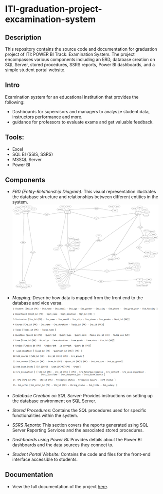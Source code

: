 # ITI-graduation-project-excamination-system

## Description

This repository contains the source code and documentation for graduation project of ITI: POWER BI Track: Examination System.
The project encompasses various components including an ERD, database creation on SQL Server, stored procedures, SSRS reports, Power BI dashboards, and a simple student portal website.


## Intro
Examination system for an educational institution that provides the following:
- Dashboards for supervisors and managers to analysze student data, instructors performance and more.
- guidance for professors to evaluate exams and get valuable feedback.

## Tools:
- Excel
- SQL BI (SSIS, SSRS)
- MSSQL Server
- Power BI

## Components

- *ERD (Entity-Relationship Diagram):* This visual representation illustrates the database structure and relationships between different entities in the system.
  ![ERD](https://github.com/Mennatullah-Fahmi/ITI-graduation-project-examination-system/blob/main/ERD/ERD_Mapping/ERD.png)

- *Mapping:* Describe how data is mapped from the front end to the database and vice versa.
   ![ERD](https://github.com/Mennatullah-Fahmi/ITI-graduation-project-examination-system/blob/main/ERD/ERD_Mapping/Mapping.png)

- *Database Creation on SQL Server:* Provides instructions on setting up the database environment on SQL Server.

- *Stored Procedures:* Contains the SQL procedures used for specific functionalities within the system.

- *SSRS Reports:* This section covers the reports generated using SQL Server Reporting Services and the associated stored procedures.

- *Dashboards using Power BI:* Provides details about the Power BI dashboards and the data sources they connect to.

- *Student Portal Website:* Contains the code and files for the front-end interface accessible to students.

## Documentation
- View the full documentation of the project [here](https://github.com/Mennatullah-Fahmi/ITI-graduation-project-excamination-system/blob/main/Documentation%20%26%20Presentation/Examination%20System%20documentation.pdf).
